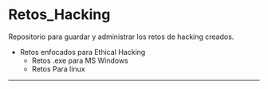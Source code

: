 # Retos_Hacking

Repositorio para guardar y administrar los retos de hacking creados.

- Retos enfocados para Ethical Hacking
	- Retos .exe para MS Windows
	- Retos Para linux

---
